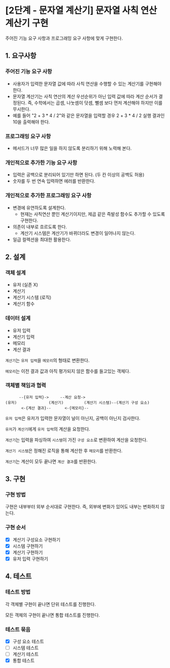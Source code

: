 # [2단계 - 문자열 계산기] 문자열 사칙 연산 계산기 구현

주어진 기능 요구 사항과 프로그래밍 요구 사항에 맞게 구현한다.

## 1. 요구사항

### 주어진 기능 요구 사항
- 사용자가 입력한 문자열 값에 따라 사칙 연산을 수행할 수 있는 계산기를 구현해야 한다.
- 문자열 계산기는 사칙 연산의 계산 우선순위가 아닌 입력 값에 따라 계산 순서가 결정된다. 즉, 수학에서는 곱셈, 나눗셈이 덧셈, 뺄셈 보다 먼저 계산해야 하지만 이를 무시한다.
- 예를 들어 "2 + 3 * 4 / 2"와 같은 문자열을 입력할 경우 2 + 3 * 4 / 2 실행 결과인 10을 출력해야 한다.

### 프로그래밍 요구 사항
- 메서드가 너무 많은 일을 하지 않도록 분리하기 위해 노력해 본다.

### 개인적으로 추가한 기능 요구 사항
- 입력은 공백으로 분리되어 있기만 하면 된다. (두 칸 이상의 공백도 허용)
- 숫자를 두 번 연속 입력하면 에러를 반환한다.

### 개인적으로 추가한 프로그래밍 요구 사항
- 변경에 유연하도록 설계한다.
  - 현재는 사칙연산 뿐인 계산기이지만, 제곱 같은 즉발성 함수도 추가할 수 있도록 구현한다.
- 의존이 내부로 흐르도록 한다.
  - 계산기 시스템은 계산기가 바뀌더라도 변경이 일어나지 않는다.
- 일급 컬렉션을 최대한 활용한다.

## 2. 설계

### 객체 설계 
- 유저 (실존 X)
- 계산기
- 계산기 시스템 (로직) 
- 계산기 함수

### 데이터 설계
- 유저 입력
- 계산기 입력
- 메모리
- 계산 결과

`계산기`는 `유저 입력`을 `메모리`의 형태로 변환한다.

`메모리`는 이전 결과 값과 아직 평가되지 않은 함수를 들고있는 객체다.

### 객체별 책임과 협력
```
      --{유저 입력}->     --계산 요청->             
(유저)              (계산기)         (계산기 시스템)--(계산기 구성 요소)
       <-{계산 결과}--      <-{메모리}--         
```

`유저 입력`은 유저가 입력한 문자열이 널이 아닌지, 공백이 아닌지 검사한다.

`유저`가 `계산기`에게 `유저 입력`의 계산을 요청한다.

`계산기`는 입력을 파싱하여 `시스템`이 가진 `구성 요소`로 변환하여 계산을 요청한다.

`계산기 시스템`은 정해진 로직을 통해 계산한 후 `메모리`를 반환한다.

`계산기`는 계산이 모두 끝나면 `계산 결과`를 반환한다.

## 3. 구현

### 구현 방법
구현은 내부부터 외부 순서대로 구현한다.
즉, 외부에 변화가 있어도 내부는 변화하지 않는다.

### 구현 순서
- [x] 계산기 구성요소 구현하기
- [x] 시스템 구현하기
- [x] 계산기 구현하기
- [x] 유저 입력 구현하기

## 4. 테스트

### 테스트 방법
각 객체별 구현이 끝나면 단위 테스트를 진행한다.

모든 객체의 구현이 끝나면 통합 테스트를 진행한다.

### 테스트 묶음
- [x] 구성 요소 테스트
- [ ] 시스템 테스트
- [ ] 계산기 테스트
- [x] 통합 테스트